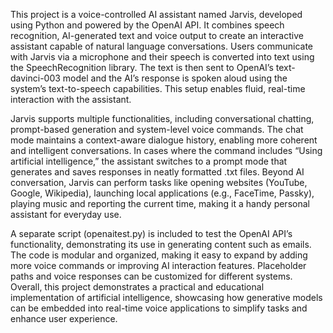 This project is a voice-controlled AI assistant named Jarvis, developed using Python and powered by the OpenAI API. It combines speech recognition, AI-generated text and voice output to create an interactive assistant capable of natural language conversations. Users communicate with Jarvis via a microphone and their speech is converted into text using the SpeechRecognition library. The text is then sent to OpenAI’s text-davinci-003 model and the AI’s response is spoken aloud using the system’s text-to-speech capabilities. This setup enables fluid, real-time interaction with the assistant.

Jarvis supports multiple functionalities, including conversational chatting, prompt-based generation and system-level voice commands. The chat mode maintains a context-aware dialogue history, enabling more coherent and intelligent conversations. In cases where the command includes “Using artificial intelligence,” the assistant switches to a prompt mode that generates and saves responses in neatly formatted .txt files. Beyond AI conversation, Jarvis can perform tasks like opening websites (YouTube, Google, Wikipedia), launching local applications (e.g., FaceTime, Passky), playing music and reporting the current time, making it a handy personal assistant for everyday use.

A separate script (openaitest.py) is included to test the OpenAI API’s functionality, demonstrating its use in generating content such as emails. The code is modular and organized, making it easy to expand by adding more voice commands or improving AI interaction features. Placeholder paths and voice responses can be customized for different systems. Overall, this project demonstrates a practical and educational implementation of artificial intelligence, showcasing how generative models can be embedded into real-time voice applications to simplify tasks and enhance user experience.

